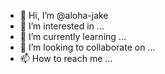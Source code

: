 - 👋 Hi, I’m @aloha-jake
- 👀 I’m interested in ...
- 🌱 I’m currently learning ...
- 💞️ I’m looking to collaborate on ...
- 📫 How to reach me ...

<!---
aloha-jake/aloha-jake is a ✨ special ✨ repository because its `README.md` (this file) appears on your GitHub profile.
You can click the Preview link to take a look at your changes.
--->
